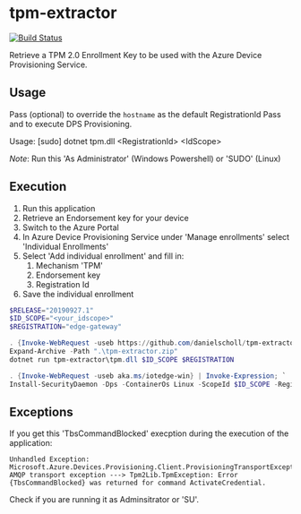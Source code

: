 # tpm-extractor

[![Build Status](https://dascholl.visualstudio.com/IoT/_apis/build/status/danielscholl.tpm-extractor?branchName=master)](https://dascholl.visualstudio.com/IoT/_build/latest?definitionId=51&branchName=master)

Retrieve a TPM 2.0 Enrollment Key to be used with the Azure Device Provisioning Service.

## Usage

Pass <RegistrationId> (optional) to override the `hostname` as the default RegistrationId
Pass <RegistrationId> and <IdScope> to execute DPS Provisioning.

Usage: [sudo] dotnet tpm.dll \<RegistrationId\> \<IdScope\> 

*Note*: Run this 'As Administrator' (Windows Powershell) or 'SUDO' (Linux)

## Execution

1. Run this application
2. Retrieve an Endorsement key for your device
3. Switch to the Azure Portal
4. In Azure Device Provisioning Service under 'Manage enrollments' select 'Individual Enrollments'
5. Select 'Add individual enrollment' and fill in:
    1. Mechanism 'TPM'
    2. Endorsement key
    3. Registration Id
6. Save the individual enrollment


```powershell
$RELEASE="20190927.1"
$ID_SCOPE="<your_idscope>"
$REGISTRATION="edge-gateway"

. {Invoke-WebRequest -useb https://github.com/danielscholl/tpm-extractor/releases/download/$RELEASE/build.zip -Outfile tpm-extractor.zip}
Expand-Archive -Path ".\tpm-extractor.zip"
dotnet run tpm-extractor\tpm.dll $ID_SCOPE $REGISTRATION

. {Invoke-WebRequest -useb aka.ms/iotedge-win} | Invoke-Expression; `
Install-SecurityDaemon -Dps -ContainerOs Linux -ScopeId $ID_SCOPE -RegistrationId $REGISTRATION_ID
```

## Exceptions

If you get this 'TbsCommandBlocked' execption during the execution of the application:

    Unhandled Exception: Microsoft.Azure.Devices.Provisioning.Client.ProvisioningTransportException: AMQP transport exception ---> Tpm2Lib.TpmException: Error {TbsCommandBlocked} was returned for command ActivateCredential.

Check if you are running it as Adminsitrator or 'SU'.

